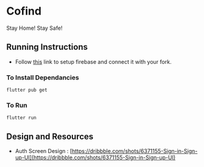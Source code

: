 # Cofind

Stay Home! Stay Safe!

## Running Instructions

- Follow [this](https://firebase.google.com/docs/flutter/setup) link to setup firebase and connect it with your fork.

### To Install Dependancies
  `flutter pub get`

### To Run
  `flutter run`

## Design and Resources
- Auth Screen Design   : [https://dribbble.com/shots/6371155-Sign-in-Sign-up-UI](https://dribbble.com/shots/6371155-Sign-in-Sign-up-UI)     
